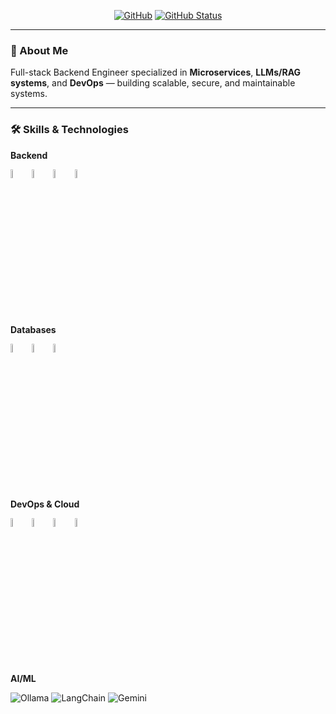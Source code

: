 <p align="center">
<a href="https://github.com/HoangHuy7"><img alt="GitHub" src="https://img.shields.io/badge/GitHub-@HoangHuy7-181717?logo=github"/></a>
<a href="https://github.com/HoangHuy7"><img alt="GitHub Status" src="https://github-readme-stats.vercel.app/api?username=HoangHuy7&hide=contribs&show_icons=true&include_all_commits=true&count_private=true"/></a>
</p>

---

### 👋 About Me
Full-stack Backend Engineer specialized in **Microservices**, **LLMs/RAG systems**, and **DevOps** — building scalable, secure, and maintainable systems.

---

### 🛠 Skills & Technologies

**Backend**
<p>
  <img alt="Java" src="https://www.vectorlogo.zone/logos/java/java-icon.svg" width="6%"/>
  <img alt="Spring Boot" src="https://cdn.simpleicons.org/springboot/6DB33F" width="6%"/>
  <img alt="FastAPI" src="https://cdn.simpleicons.org/fastapi/009688" width="6%"/>
  <img alt="Python" src="https://cdn.simpleicons.org/python/3776AB" width="6%"/>
</p>

**Databases**
<p>
  <img alt="PostgreSQL" src="https://cdn.simpleicons.org/postgresql/4169E1" width="6%"/>
  <img alt="MySQL" src="https://cdn.simpleicons.org/mysql/4479A1" width="6%"/>
  <img alt="Neo4j" src="https://cdn.simpleicons.org/neo4j/008CC1" width="6%"/>
</p>

**DevOps & Cloud**
<p>
  <img alt="Docker" src="https://cdn.simpleicons.org/docker/2496ED" width="6%"/>
  <img alt="Kubernetes" src="https://cdn.simpleicons.org/kubernetes/326CE5" width="6%"/>
  <img alt="GitHub Actions" src="https://cdn.simpleicons.org/githubactions/2088FF" width="6%"/>
  <img alt="ArgoCD" src="https://cdn.simpleicons.org/argo/EF7B4D" width="6%"/>
</p>

**AI/ML**
<p>
  <img alt="Ollama" src="https://img.shields.io/badge/Ollama-000000?logo=ollama&logoColor=white" />
  <img alt="LangChain" src="https://img.shields.io/badge/LangChain-2E8B57?logo=chainlink&logoColor=white" />
  <img alt="Gemini" src="https://img.shields.io/badge/Gemini-4285F4?logo=google&logoColor=white" />
</p>
